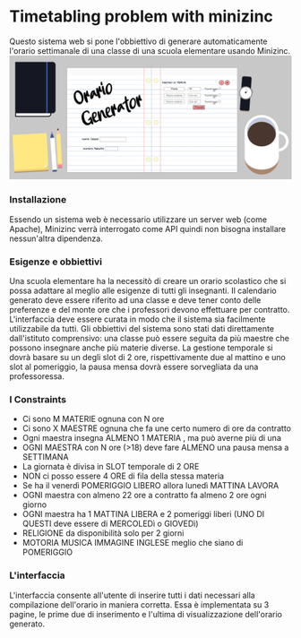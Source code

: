 # Timetabling problem with minizinc
Questo sistema web si pone l'obbiettivo di generare automaticamente l'orario settimanale di una classe di una scuola elementare usando Minizinc.
![Pagina 1](/assets/img/Pag1.png?raw=true)
### Installazione
Essendo un sistema web è necessario utilizzare un server web (come Apache), Minizinc verrà interrogato come API quindi non bisogna installare nessun'altra dipendenza.
### Esigenze e obbiettivi 
Una scuola elementare ha la necessitò di creare un orario scolastico che si possa adattare al meglio alle esigenze di tutti gli insegnanti. Il calendario generato deve essere riferito ad una classe e deve tener conto delle preferenze e del monte ore che i professori devono effettuare per contratto. L'interfaccia deve essere curata in modo che il sistema sia facilmente utilizzabile da tutti.
Gli obbiettivi del sistema sono stati dati direttamente dall'istituto comprensivo: una classe può essere seguita da più maestre che possono insegnare anche più materie diverse. La gestione temporale si dovrà basare su un degli slot di 2 ore, rispettivamente due al mattino e uno slot al pomeriggio, la pausa mensa dovrà essere sorvegliata da una professoressa.
### I Constraints
* Ci sono M MATERIE ognuna con N ore
* Ci sono X MAESTRE ognuna che fa une certo numero di ore da contratto
* Ogni maestra insegna ALMENO 1 MATERIA , ma può averne più di una
* OGNI MAESTRA con N ore (>18) deve fare ALMENO una pausa mensa a SETTIMANA
* La giornata è divisa in SLOT temporale di 2 ORE
* NON ci posso essere 4 ORE di fila della stessa materia 
* Se ha il venerdì POMERIGGIO LIBERO allora lunedì MATTINA LAVORA
* OGNI maestra con almeno 22 ore a contratto fa almeno 2 ore ogni giorno
* OGNI maestra ha 1 MATTINA LIBERA e 2 pomeriggi liberi (UNO DI QUESTI deve essere di MERCOLEDì o GIOVEDì)
* RELIGIONE da disponibilità solo per 2 giorni
* MOTORIA MUSICA IMMAGINE INGLESE meglio che siano di POMERIGGIO
### L'interfaccia
L'interfaccia consente all'utente di inserire tutti i dati necessari alla compilazione dell'orario in maniera corretta. Essa è implementata su 3 pagine, le prime due di inserimento e l'ultima di visualizzazione dell'orario generato.
